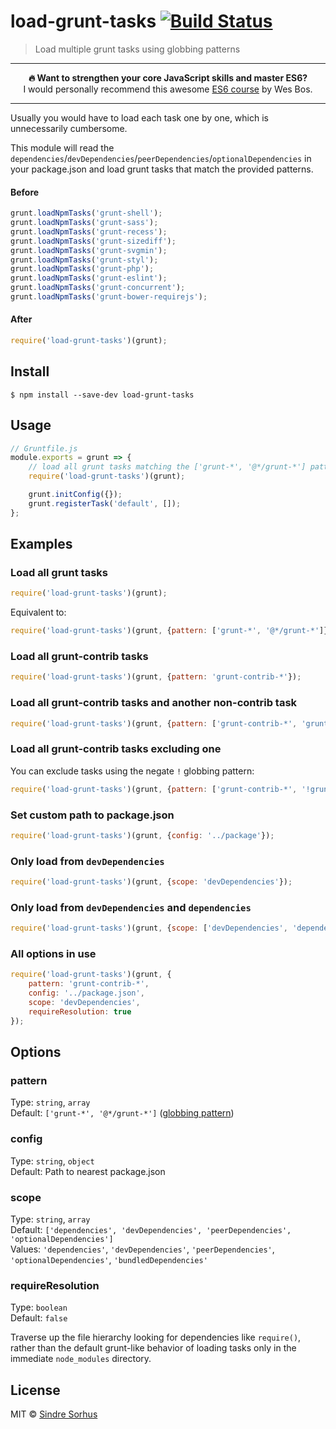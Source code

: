 # load-grunt-tasks [![Build Status](https://travis-ci.org/sindresorhus/load-grunt-tasks.svg?branch=master)](https://travis-ci.org/sindresorhus/load-grunt-tasks)

> Load multiple grunt tasks using globbing patterns

---

<p align="center"><b>🔥 Want to strengthen your core JavaScript skills and master ES6?</b><br>I would personally recommend this awesome <a href="https://ES6.io/friend/AWESOME">ES6 course</a> by Wes Bos.</p>

---

Usually you would have to load each task one by one, which is unnecessarily cumbersome.

This module will read the `dependencies`/`devDependencies`/`peerDependencies`/`optionalDependencies` in your package.json and load grunt tasks that match the provided patterns.

#### Before

```js
grunt.loadNpmTasks('grunt-shell');
grunt.loadNpmTasks('grunt-sass');
grunt.loadNpmTasks('grunt-recess');
grunt.loadNpmTasks('grunt-sizediff');
grunt.loadNpmTasks('grunt-svgmin');
grunt.loadNpmTasks('grunt-styl');
grunt.loadNpmTasks('grunt-php');
grunt.loadNpmTasks('grunt-eslint');
grunt.loadNpmTasks('grunt-concurrent');
grunt.loadNpmTasks('grunt-bower-requirejs');
```

#### After

```js
require('load-grunt-tasks')(grunt);
```


## Install

```
$ npm install --save-dev load-grunt-tasks
```


## Usage

```js
// Gruntfile.js
module.exports = grunt => {
	// load all grunt tasks matching the ['grunt-*', '@*/grunt-*'] patterns
	require('load-grunt-tasks')(grunt);

	grunt.initConfig({});
	grunt.registerTask('default', []);
};
```


## Examples

### Load all grunt tasks

```js
require('load-grunt-tasks')(grunt);
```

Equivalent to:

```js
require('load-grunt-tasks')(grunt, {pattern: ['grunt-*', '@*/grunt-*']});
```

### Load all grunt-contrib tasks

```js
require('load-grunt-tasks')(grunt, {pattern: 'grunt-contrib-*'});
```

### Load all grunt-contrib tasks and another non-contrib task

```js
require('load-grunt-tasks')(grunt, {pattern: ['grunt-contrib-*', 'grunt-shell']});
```

### Load all grunt-contrib tasks excluding one

You can exclude tasks using the negate `!` globbing pattern:

```js
require('load-grunt-tasks')(grunt, {pattern: ['grunt-contrib-*', '!grunt-contrib-coffee']});
```

### Set custom path to package.json

```js
require('load-grunt-tasks')(grunt, {config: '../package'});
```

### Only load from `devDependencies`

```js
require('load-grunt-tasks')(grunt, {scope: 'devDependencies'});
```

### Only load from `devDependencies` and `dependencies`

```js
require('load-grunt-tasks')(grunt, {scope: ['devDependencies', 'dependencies']});
```

### All options in use

```js
require('load-grunt-tasks')(grunt, {
	pattern: 'grunt-contrib-*',
	config: '../package.json',
	scope: 'devDependencies',
	requireResolution: true
});
```


## Options

### pattern

Type: `string`, `array`<br>
Default: `['grunt-*', '@*/grunt-*']` ([globbing pattern](https://github.com/isaacs/minimatch))

### config

Type: `string`, `object`<br>
Default: Path to nearest package.json

### scope

Type: `string`, `array`<br>
Default: `['dependencies', 'devDependencies', 'peerDependencies', 'optionalDependencies']`<br>
Values: `'dependencies'`, `'devDependencies'`, `'peerDependencies'`, `'optionalDependencies'`, `'bundledDependencies'`

### requireResolution

Type: `boolean`<br>
Default: `false`

Traverse up the file hierarchy looking for dependencies like `require()`, rather than the default grunt-like behavior of loading tasks only in the immediate `node_modules` directory.


## License

MIT © [Sindre Sorhus](https://sindresorhus.com)
